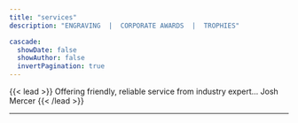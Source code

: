 ```yaml
---
title: "services"
description: "ENGRAVING  |  CORPORATE AWARDS  |  TROPHIES"

cascade:
  showDate: false
  showAuthor: false
  invertPagination: true
---
```


{{< lead >}}
 Offering ﻿friendly, reliable service from industry expert... Josh Mercer
{{< /lead >}}

---
